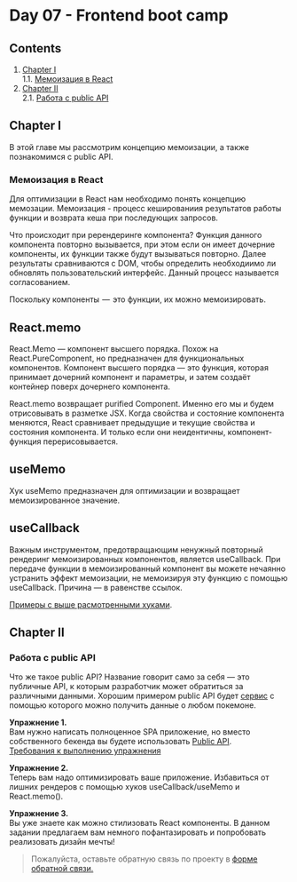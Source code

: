#  Day 07 - Frontend boot camp

## Contents

1. [Chapter I](#chapter-i) \
   1.1. [Мемоизация в React](#мемоизация-в-react) 
2. [Chapter II](#chapter-ii) \
   2.1. [Работа с public API](#работа-с-public-api) 


## Chapter I

В этой главе мы рассмотрим концепцию мемоизации, а также познакомимся с public API.
  
### Мемоизация в React

Для оптимизации в React нам необходимо понять концепцию мемозации. Мемоизация - процесс кешированиия результатов работы функции и возврата кеша при последующих запросов.

Что происходит при ререндеринге компонента? Функция данного компонента повторно вызывается, при этом если он имеет дочерние компоненты, их функции также будут вызываться повторно. Далее результаты сравниваются с DOM, чтобы определить необходиимо ли обновлять пользовательский интерфейс. Данный процесс называется согласованием.

Поскольку компоненты  —  это функции, их можно мемоизировать.

## React.memo 
React.Memo — компонент высшего порядка. Похож на React.PureComponent, но предназначен для функциональных компонентов. Компонент высшего порядка — это функция, которая принимает дочерний компонент и параметры, и затем создаёт контейнер поверх дочернего компонента.

React.memo возвращает purified Component. Именно его мы и будем отрисовывать в разметке JSX. Когда свойства и состояние компонента меняются, React сравнивает предыдущие и текущие свойства и состояния компонента. И только если они неидентичны, компонент-функция перерисовывается.

## useMemo

Хук useMemo предназначен для оптимизации и возвращает мемоизированное значение. 

## useCallback

Важным инструментом, предотвращающим ненужный повторный рендеринг мемоизированных компонентов, является useCallback. При передаче функции в мемоизированный компонент вы можете нечаянно устранить эффект мемоизации, не мемоизируя эту функцию с помощью useCallback. Причина — в равенстве ссылок.

[Примеры с выше расмотренными хуками](./materials/Memoization.md).
## Chapter II

### Работа с public API

Что же такое public API? Название говорит само за себя — это публичные API, к которым разработчик может обратиться за различными данными. Хорошим примером public API будет [сервис](https://pokeapi.co) с помощью которого можно получить данные о любом покемоне.

**Упражнение 1.** \
Вам нужно написать полноценное  SPA приложение, но вместо собственного бекенда вы будете использовать [Public API](https://pokeapi.co/api/v2/). \
[Требования к выполнению упражнения](./src/Exercise_1.md)

**Упражнение 2.** \
Теперь вам надо оптимизировать ваше приложение. Избавиться от лишних рендеров с помощью хуков useCallback/useMemo и React.memo().

**Упражнение 3.** \
Вы уже знаете как можно стилизовать React компоненты. В данном задании предлагаем вам немного пофантазировать и попробовать реализовать дизайн мечты!

>Пожалуйста, оставьте обратную связь по проекту в [форме обратной связи.](https://forms.gle/wpSkuyocJZwNarrMA)
